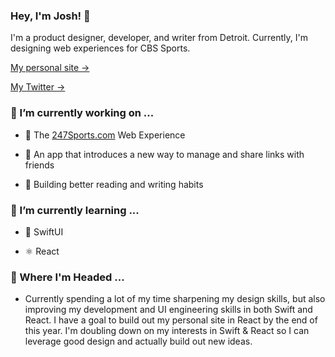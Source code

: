 ### Hey, I'm Josh! 👋


I'm a product designer, developer, and writer from Detroit. Currently, I'm designing web experiences for CBS Sports.

<a href="https://joshn.io" target="_blank">My personal site →</a>

<a href="https://twitter.com/jnelly2" target="_blank">My Twitter →</a>

### 🔭 I’m currently working on ...


- 🏈 The <a href="https://247sports.com" target="_blank">247Sports.com</a> Web Experience

- 🔖 An app that introduces a new way to manage and share links with friends

- 📖 Building better reading and writing habits

### 🌱 I’m currently learning ...


- 🌙 SwiftUI 

- ⚛ React

### 🥅 Where I'm Headed ...


- Currently spending a lot of my time sharpening my design skills, but also improving my development and UI engineering skills in both Swift and React. I have a goal to build out my personal site in React by the end of this year. I'm doubling down on my interests in Swift & React so I can leverage good design and actually build out new ideas.
